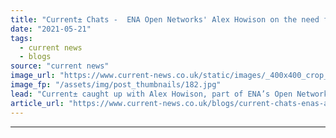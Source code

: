 ```yaml
---
title: "Current± Chats -  ENA Open Networks' Alex Howison on the need for a common agreement for flexibility services"
date: "2021-05-21"
tags: 
  - current news
  - blogs
source: "current news"
image_url: "https://www.current-news.co.uk/static/images/_400x400_crop_center-center/GettyImages-492069754.jpg"
image_fp: "/assets/img/post_thumbnails/182.jpg"
lead: "Current± caught up with Alex Howison, part of ENA’s Open Networks flexibility services product team and flexible solutions manager at Scottish and Southern Electricity Networks about the challenges of bringing in a common agreement, the framework approach and the need for greater flexibility to enable decarbonisation."
article_url: "https://www.current-news.co.uk/blogs/current-chats-enas-alex-howison-on-the-need-for-a-common-agreement-for-flexibility-services?utm_source=rss-feeds&utm_medium=rss&utm_campaign=rss"
---
```


---
